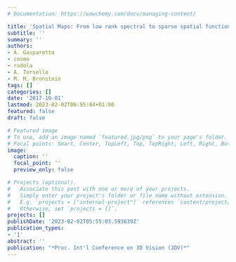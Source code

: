 ```yaml
---
# Documentation: https://wowchemy.com/docs/managing-content/

title: 'Spatial Maps: From low rank spectral to sparse spatial functional representations'
subtitle: ''
summary: ''
authors:
- A. Gasparetto
- cosmo
- rodola
- A. Torsello
- M. M. Bronstein
tags: []
categories: []
date: '2017-10-01'
lastmod: 2023-02-02T06:55:04+01:00
featured: false
draft: false

# Featured image
# To use, add an image named `featured.jpg/png` to your page's folder.
# Focal points: Smart, Center, TopLeft, Top, TopRight, Left, Right, BottomLeft, Bottom, BottomRight.
image:
  caption: ''
  focal_point: ''
  preview_only: false

# Projects (optional).
#   Associate this post with one or more of your projects.
#   Simply enter your project's folder or file name without extension.
#   E.g. `projects = ["internal-project"]` references `content/project/deep-learning/index.md`.
#   Otherwise, set `projects = []`.
projects: []
publishDate: '2023-02-02T05:55:03.593639Z'
publication_types:
- '1'
abstract: ''
publication: "*Proc. Int'l Conference on 3D Vision (3DV)*"
---
```

